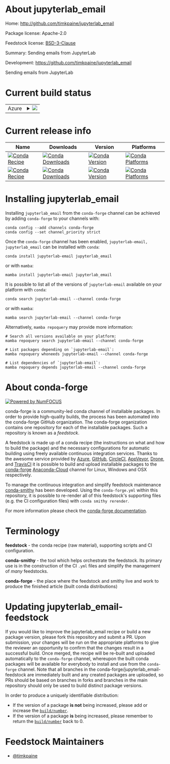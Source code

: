 About jupyterlab_email
======================

Home: http://github.com/timkpaine/jupyterlab_email

Package license: Apache-2.0

Feedstock license: [BSD-3-Clause](https://github.com/conda-forge/jupyterlab_email-feedstock/blob/main/LICENSE.txt)

Summary: Sending emails from JupyterLab

Development: https://github.com/timkpaine/jupyterlab_email

Sending emails from JupyterLab


Current build status
====================


<table>
    
  <tr>
    <td>Azure</td>
    <td>
      <details>
        <summary>
          <a href="https://dev.azure.com/conda-forge/feedstock-builds/_build/latest?definitionId=15983&branchName=main">
            <img src="https://dev.azure.com/conda-forge/feedstock-builds/_apis/build/status/jupyterlab_email-feedstock?branchName=main">
          </a>
        </summary>
        <table>
          <thead><tr><th>Variant</th><th>Status</th></tr></thead>
          <tbody><tr>
              <td>linux_64_nodejs14</td>
              <td>
                <a href="https://dev.azure.com/conda-forge/feedstock-builds/_build/latest?definitionId=15983&branchName=main">
                  <img src="https://dev.azure.com/conda-forge/feedstock-builds/_apis/build/status/jupyterlab_email-feedstock?branchName=main&jobName=linux&configuration=linux_64_nodejs14" alt="variant">
                </a>
              </td>
            </tr><tr>
              <td>linux_64_nodejs16</td>
              <td>
                <a href="https://dev.azure.com/conda-forge/feedstock-builds/_build/latest?definitionId=15983&branchName=main">
                  <img src="https://dev.azure.com/conda-forge/feedstock-builds/_apis/build/status/jupyterlab_email-feedstock?branchName=main&jobName=linux&configuration=linux_64_nodejs16" alt="variant">
                </a>
              </td>
            </tr><tr>
              <td>linux_64_nodejs17</td>
              <td>
                <a href="https://dev.azure.com/conda-forge/feedstock-builds/_build/latest?definitionId=15983&branchName=main">
                  <img src="https://dev.azure.com/conda-forge/feedstock-builds/_apis/build/status/jupyterlab_email-feedstock?branchName=main&jobName=linux&configuration=linux_64_nodejs17" alt="variant">
                </a>
              </td>
            </tr><tr>
              <td>osx_64_nodejs14</td>
              <td>
                <a href="https://dev.azure.com/conda-forge/feedstock-builds/_build/latest?definitionId=15983&branchName=main">
                  <img src="https://dev.azure.com/conda-forge/feedstock-builds/_apis/build/status/jupyterlab_email-feedstock?branchName=main&jobName=osx&configuration=osx_64_nodejs14" alt="variant">
                </a>
              </td>
            </tr><tr>
              <td>osx_64_nodejs16</td>
              <td>
                <a href="https://dev.azure.com/conda-forge/feedstock-builds/_build/latest?definitionId=15983&branchName=main">
                  <img src="https://dev.azure.com/conda-forge/feedstock-builds/_apis/build/status/jupyterlab_email-feedstock?branchName=main&jobName=osx&configuration=osx_64_nodejs16" alt="variant">
                </a>
              </td>
            </tr><tr>
              <td>osx_64_nodejs17</td>
              <td>
                <a href="https://dev.azure.com/conda-forge/feedstock-builds/_build/latest?definitionId=15983&branchName=main">
                  <img src="https://dev.azure.com/conda-forge/feedstock-builds/_apis/build/status/jupyterlab_email-feedstock?branchName=main&jobName=osx&configuration=osx_64_nodejs17" alt="variant">
                </a>
              </td>
            </tr><tr>
              <td>win_64_nodejs14</td>
              <td>
                <a href="https://dev.azure.com/conda-forge/feedstock-builds/_build/latest?definitionId=15983&branchName=main">
                  <img src="https://dev.azure.com/conda-forge/feedstock-builds/_apis/build/status/jupyterlab_email-feedstock?branchName=main&jobName=win&configuration=win_64_nodejs14" alt="variant">
                </a>
              </td>
            </tr><tr>
              <td>win_64_nodejs16</td>
              <td>
                <a href="https://dev.azure.com/conda-forge/feedstock-builds/_build/latest?definitionId=15983&branchName=main">
                  <img src="https://dev.azure.com/conda-forge/feedstock-builds/_apis/build/status/jupyterlab_email-feedstock?branchName=main&jobName=win&configuration=win_64_nodejs16" alt="variant">
                </a>
              </td>
            </tr><tr>
              <td>win_64_nodejs17</td>
              <td>
                <a href="https://dev.azure.com/conda-forge/feedstock-builds/_build/latest?definitionId=15983&branchName=main">
                  <img src="https://dev.azure.com/conda-forge/feedstock-builds/_apis/build/status/jupyterlab_email-feedstock?branchName=main&jobName=win&configuration=win_64_nodejs17" alt="variant">
                </a>
              </td>
            </tr>
          </tbody>
        </table>
      </details>
    </td>
  </tr>
</table>

Current release info
====================

| Name | Downloads | Version | Platforms |
| --- | --- | --- | --- |
| [![Conda Recipe](https://img.shields.io/badge/recipe-jupyterlab--email-green.svg)](https://anaconda.org/conda-forge/jupyterlab-email) | [![Conda Downloads](https://img.shields.io/conda/dn/conda-forge/jupyterlab-email.svg)](https://anaconda.org/conda-forge/jupyterlab-email) | [![Conda Version](https://img.shields.io/conda/vn/conda-forge/jupyterlab-email.svg)](https://anaconda.org/conda-forge/jupyterlab-email) | [![Conda Platforms](https://img.shields.io/conda/pn/conda-forge/jupyterlab-email.svg)](https://anaconda.org/conda-forge/jupyterlab-email) |
| [![Conda Recipe](https://img.shields.io/badge/recipe-jupyterlab_email-green.svg)](https://anaconda.org/conda-forge/jupyterlab_email) | [![Conda Downloads](https://img.shields.io/conda/dn/conda-forge/jupyterlab_email.svg)](https://anaconda.org/conda-forge/jupyterlab_email) | [![Conda Version](https://img.shields.io/conda/vn/conda-forge/jupyterlab_email.svg)](https://anaconda.org/conda-forge/jupyterlab_email) | [![Conda Platforms](https://img.shields.io/conda/pn/conda-forge/jupyterlab_email.svg)](https://anaconda.org/conda-forge/jupyterlab_email) |

Installing jupyterlab_email
===========================

Installing `jupyterlab_email` from the `conda-forge` channel can be achieved by adding `conda-forge` to your channels with:

```
conda config --add channels conda-forge
conda config --set channel_priority strict
```

Once the `conda-forge` channel has been enabled, `jupyterlab-email, jupyterlab_email` can be installed with `conda`:

```
conda install jupyterlab-email jupyterlab_email
```

or with `mamba`:

```
mamba install jupyterlab-email jupyterlab_email
```

It is possible to list all of the versions of `jupyterlab-email` available on your platform with `conda`:

```
conda search jupyterlab-email --channel conda-forge
```

or with `mamba`:

```
mamba search jupyterlab-email --channel conda-forge
```

Alternatively, `mamba repoquery` may provide more information:

```
# Search all versions available on your platform:
mamba repoquery search jupyterlab-email --channel conda-forge

# List packages depending on `jupyterlab-email`:
mamba repoquery whoneeds jupyterlab-email --channel conda-forge

# List dependencies of `jupyterlab-email`:
mamba repoquery depends jupyterlab-email --channel conda-forge
```


About conda-forge
=================

[![Powered by
NumFOCUS](https://img.shields.io/badge/powered%20by-NumFOCUS-orange.svg?style=flat&colorA=E1523D&colorB=007D8A)](https://numfocus.org)

conda-forge is a community-led conda channel of installable packages.
In order to provide high-quality builds, the process has been automated into the
conda-forge GitHub organization. The conda-forge organization contains one repository
for each of the installable packages. Such a repository is known as a *feedstock*.

A feedstock is made up of a conda recipe (the instructions on what and how to build
the package) and the necessary configurations for automatic building using freely
available continuous integration services. Thanks to the awesome service provided by
[Azure](https://azure.microsoft.com/en-us/services/devops/), [GitHub](https://github.com/),
[CircleCI](https://circleci.com/), [AppVeyor](https://www.appveyor.com/),
[Drone](https://cloud.drone.io/welcome), and [TravisCI](https://travis-ci.com/)
it is possible to build and upload installable packages to the
[conda-forge](https://anaconda.org/conda-forge) [Anaconda-Cloud](https://anaconda.org/)
channel for Linux, Windows and OSX respectively.

To manage the continuous integration and simplify feedstock maintenance
[conda-smithy](https://github.com/conda-forge/conda-smithy) has been developed.
Using the ``conda-forge.yml`` within this repository, it is possible to re-render all of
this feedstock's supporting files (e.g. the CI configuration files) with ``conda smithy rerender``.

For more information please check the [conda-forge documentation](https://conda-forge.org/docs/).

Terminology
===========

**feedstock** - the conda recipe (raw material), supporting scripts and CI configuration.

**conda-smithy** - the tool which helps orchestrate the feedstock.
                   Its primary use is in the construction of the CI ``.yml`` files
                   and simplify the management of *many* feedstocks.

**conda-forge** - the place where the feedstock and smithy live and work to
                  produce the finished article (built conda distributions)


Updating jupyterlab_email-feedstock
===================================

If you would like to improve the jupyterlab_email recipe or build a new
package version, please fork this repository and submit a PR. Upon submission,
your changes will be run on the appropriate platforms to give the reviewer an
opportunity to confirm that the changes result in a successful build. Once
merged, the recipe will be re-built and uploaded automatically to the
`conda-forge` channel, whereupon the built conda packages will be available for
everybody to install and use from the `conda-forge` channel.
Note that all branches in the conda-forge/jupyterlab_email-feedstock are
immediately built and any created packages are uploaded, so PRs should be based
on branches in forks and branches in the main repository should only be used to
build distinct package versions.

In order to produce a uniquely identifiable distribution:
 * If the version of a package **is not** being increased, please add or increase
   the [``build/number``](https://docs.conda.io/projects/conda-build/en/latest/resources/define-metadata.html#build-number-and-string).
 * If the version of a package **is** being increased, please remember to return
   the [``build/number``](https://docs.conda.io/projects/conda-build/en/latest/resources/define-metadata.html#build-number-and-string)
   back to 0.

Feedstock Maintainers
=====================

* [@timkpaine](https://github.com/timkpaine/)

